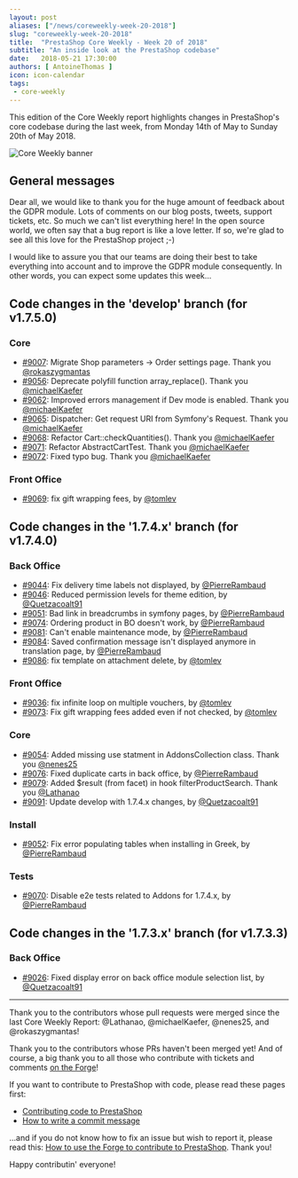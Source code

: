 ```yaml
---
layout: post
aliases: ["/news/coreweekly-week-20-2018"]
slug: "coreweekly-week-20-2018"
title:  "PrestaShop Core Weekly - Week 20 of 2018"
subtitle: "An inside look at the PrestaShop codebase"
date:   2018-05-21 17:30:00
authors: [ AntoineThomas ]
icon: icon-calendar
tags:
 - core-weekly
---
```


This edition of the Core Weekly report highlights changes in PrestaShop's core codebase during the last week, from Monday 14th of May to Sunday 20th of May 2018.

![Core Weekly banner](/assets/images/2017/04/core_weekly_banner.jpg)


## General messages

Dear all, we would like to thank you for the huge amount of feedback about the GDPR module. Lots of comments on our blog posts, tweets, support tickets, etc. So much we can't list everything here! In the open source world, we often say that a bug report is like a love letter. If so, we're glad to see all this love for the PrestaShop project ;-)

I would like to assure you that our teams are doing their best to take everything into account and to improve the GDPR module consequently. In other words, you can expect some updates this week...


## Code changes in the 'develop' branch (for v1.7.5.0)

### Core

* [#9007](https://github.com/PrestaShop/PrestaShop/pull/9007): Migrate Shop parameters -> Order settings page. Thank you [@rokaszygmantas](https://github.com/rokaszygmantas)
* [#9056](https://github.com/PrestaShop/PrestaShop/pull/9056): Deprecate polyfill function array_replace(). Thank you [@michaelKaefer](https://github.com/michaelKaefer)
* [#9062](https://github.com/PrestaShop/PrestaShop/pull/9062): Improved errors management if Dev mode is enabled. Thank you [@michaelKaefer](https://github.com/michaelKaefer)
* [#9065](https://github.com/PrestaShop/PrestaShop/pull/9065): Dispatcher: Get request URI from Symfony's Request. Thank you [@michaelKaefer](https://github.com/michaelKaefer)
* [#9068](https://github.com/PrestaShop/PrestaShop/pull/9068): Refactor Cart::checkQuantities(). Thank you [@michaelKaefer](https://github.com/michaelKaefer)
* [#9071](https://github.com/PrestaShop/PrestaShop/pull/9071): Refactor AbstractCartTest. Thank you [@michaelKaefer](https://github.com/michaelKaefer)
* [#9072](https://github.com/PrestaShop/PrestaShop/pull/9072): Fixed typo bug. Thank you [@michaelKaefer](https://github.com/michaelKaefer)


### Front Office

* [#9069](https://github.com/PrestaShop/PrestaShop/pull/9069): fix gift wrapping fees, by [@tomlev](https://github.com/tomlev)


## Code changes in the '1.7.4.x' branch (for v1.7.4.0)

### Back Office

* [#9044](https://github.com/PrestaShop/PrestaShop/pull/9044): Fix delivery time labels not displayed, by [@PierreRambaud](https://github.com/PierreRambaud)
* [#9046](https://github.com/PrestaShop/PrestaShop/pull/9046): Reduced permission levels for theme edition, by [@Quetzacoalt91](https://github.com/Quetzacoalt91)
* [#9051](https://github.com/PrestaShop/PrestaShop/pull/9051): Bad link in breadcrumbs in symfony pages, by [@PierreRambaud](https://github.com/PierreRambaud)
* [#9074](https://github.com/PrestaShop/PrestaShop/pull/9074): Ordering product in BO doesn't work, by [@PierreRambaud](https://github.com/PierreRambaud)
* [#9081](https://github.com/PrestaShop/PrestaShop/pull/9081): Can't enable maintenance mode, by [@PierreRambaud](https://github.com/PierreRambaud)
* [#9084](https://github.com/PrestaShop/PrestaShop/pull/9084): Saved confirmation message isn't displayed anymore in translation page, by [@PierreRambaud](https://github.com/PierreRambaud)
* [#9086](https://github.com/PrestaShop/PrestaShop/pull/9086): fix template on attachment delete, by [@tomlev](https://github.com/tomlev)


### Front Office

* [#9036](https://github.com/PrestaShop/PrestaShop/pull/9036): fix infinite loop on multiple vouchers, by [@tomlev](https://github.com/tomlev)
* [#9073](https://github.com/PrestaShop/PrestaShop/pull/9073): Fix gift wrapping fees added even if not checked, by [@tomlev](https://github.com/tomlev)


### Core

* [#9054](https://github.com/PrestaShop/PrestaShop/pull/9054): Added missing use statment in AddonsCollection class. Thank you [@nenes25](https://github.com/nenes25)
* [#9076](https://github.com/PrestaShop/PrestaShop/pull/9076): Fixed duplicate carts in back office, by [@PierreRambaud](https://github.com/PierreRambaud)
* [#9079](https://github.com/PrestaShop/PrestaShop/pull/9079): Added $result (from facet) in hook filterProductSearch. Thank you [@Lathanao](https://github.com/Lathanao)
* [#9091](https://github.com/PrestaShop/PrestaShop/pull/9091): Update develop with 1.7.4.x changes, by [@Quetzacoalt91](https://github.com/Quetzacoalt91)


### Install

* [#9052](https://github.com/PrestaShop/PrestaShop/pull/9052): Fix error populating tables when installing in Greek, by [@PierreRambaud](https://github.com/PierreRambaud)


### Tests

* [#9070](https://github.com/PrestaShop/PrestaShop/pull/9070): Disable e2e tests related to Addons for 1.7.4.x, by [@PierreRambaud](https://github.com/PierreRambaud)


## Code changes in the '1.7.3.x' branch (for v1.7.3.3)

### Back Office

* [#9026](https://github.com/PrestaShop/PrestaShop/pull/9026): Fixed display error on back office module selection list, by [@Quetzacoalt91](https://github.com/Quetzacoalt91)


<hr />

Thank you to the contributors whose pull requests were merged since the last Core Weekly Report: @Lathanao, @michaelKaefer, @nenes25, and @rokaszygmantas!

Thank you to the contributors whose PRs haven't been merged yet! And of course, a big thank you to all those who contribute with tickets and comments [on the Forge](http://forge.prestashop.com/)!

If you want to contribute to PrestaShop with code, please read these pages first:

 * [Contributing code to PrestaShop](http://doc.prestashop.com/display/PS16/Contributing+code+to+PrestaShop)
 * [How to write a commit message](http://doc.prestashop.com/display/PS16/How+to+write+a+commit+message)

...and if you do not know how to fix an issue but wish to report it, please read this: [How to use the Forge to contribute to PrestaShop](http://doc.prestashop.com/display/PS16/How+to+use+the+Forge+to+contribute+to+PrestaShop). Thank you!

Happy contributin' everyone!
